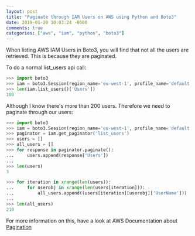 ```yaml
---
layout: post
title: "Paginate through IAM Users on AWS using Python and Boto3"
date: 2019-01-29 10:03:24 -0500
comments: true
categories: ["aws", "iam", "python", "boto3"] 
---
```


When listing AWS IAM Users in Boto3, you will find that not all the users are retrieved. This is because they are paginated.

To do a normal list_users api call:

```python
>>> import boto3
>>> iam = boto3.Session(region_name='eu-west-1', profile_name='default').client('iam')
>>> len(iam.list_users()['Users'])
100
```

Although I know there's more than 200 users. Therefore we need to paginate through our users:

```python
>>> import boto3
>>> iam = boto3.Session(region_name='eu-west-1', profile_name='default').client('iam')
>>> paginator = iam.get_paginator('list_users')
>>> users = []
>>> all_users = []
>>> for response in paginator.paginate():
...     users.append(response['Users'])
...
>>> len(users)
3

>>> for iteration in xrange(len(users)):
...     for userobj in xrange(len(users[iteration])):
...         all_users.append((users[iteration][userobj]['UserName']))
...
>>> len(all_users)
210
```

For more information on this, have a look at AWS Documentation about [Pagination](https://boto3.amazonaws.com/v1/documentation/api/latest/guide/paginators.html)
